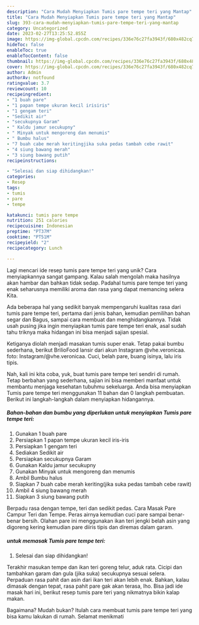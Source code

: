 ```yaml
---
description: "Cara Mudah Menyiapkan Tumis pare tempe teri yang Mantap"
title: "Cara Mudah Menyiapkan Tumis pare tempe teri yang Mantap"
slug: 393-cara-mudah-menyiapkan-tumis-pare-tempe-teri-yang-mantap
category: Uncategorized
date: 2023-02-27T13:25:52.855Z
image: https://img-global.cpcdn.com/recipes/336e76c27fa3943f/680x482cq70/tumis-pare-tempe-teri-foto-resep-utama.jpg
hideToc: false
enableToc: true
enableTocContent: false
thumbnail: https://img-global.cpcdn.com/recipes/336e76c27fa3943f/680x482cq70/tumis-pare-tempe-teri-foto-resep-utama.jpg
cover: https://img-global.cpcdn.com/recipes/336e76c27fa3943f/680x482cq70/tumis-pare-tempe-teri-foto-resep-utama.jpg
author: Admin
authorAv: notfound
ratingvalue: 3.7
reviewcount: 10
recipeingredient:
- "1 buah pare"
- "1 papan tempe ukuran kecil irisiris"
- "1 gengam teri"
- "Sedikit air"
- "secukupnya Garam"
- " Kaldu jamur secukupny"
- " Minyak untuk mengoreng dan menumis"
- " Bumbu halus"
- "7 buah cabe merah keritingjika suka pedas tambah cebe rawit"
- "4 siung bawang merah"
- "3 siung bawang putih"
recipeinstructions:

- "Selesai dan siap dihidangkan!"
categories:
- Resep
tags:
- tumis
- pare
- tempe

katakunci: tumis pare tempe 
nutrition: 251 calories
recipecuisine: Indonesian
preptime: "PT37M"
cooktime: "PT51M"
recipeyield: "2"
recipecategory: Lunch

---
```





Lagi mencari ide resep tumis pare tempe teri yang unik? Cara menyiapkannya sangat gampang. Kalau salah mengolah maka hasilnya akan hambar dan bahkan tidak sedap. Padahal tumis pare tempe teri yang enak seharusnya memiliki aroma dan rasa yang dapat memancing selera Kita.





Ada beberapa hal yang sedikit banyak mempengaruhi kualitas rasa dari tumis pare tempe teri, pertama dari jenis bahan, kemudian pemilihan bahan segar dan Bagus, sampai cara membuat dan menghidangkannya. Tidak usah pusing jika ingin menyiapkan tumis pare tempe teri enak,      asal sudah tahu triknya maka hidangan ini bisa menjadi sajian spesial.














Ketiganya diolah menjadi masakan tumis super enak. Tetap pakai bumbu sederhana, berikut BrilioFood lansir dari akun Instagram @vhe.veronicaa. foto: Instagram/@vhe.veronicaa. Cuci, belah pare, buang isinya, lalu iris tipis.






Nah, kali ini kita coba, yuk, buat tumis pare tempe teri sendiri di rumah. Tetap berbahan yang sederhana, sajian ini bisa memberi manfaat untuk membantu menjaga kesehatan tubuhmu sekeluarga. Anda bisa menyiapkan Tumis pare tempe teri menggunakan 11 bahan dan 0 langkah pembuatan. Berikut ini langkah-langkah dalam menyiapkan hidangannya.

<!--inarticleads1-->

##### Bahan-bahan dan bumbu yang diperlukan untuk menyiapkan Tumis pare tempe teri:

1. Gunakan 1 buah pare
1. Persiapkan 1 papan tempe ukuran kecil iris-iris
1. Persiapkan 1 gengam teri
1. Sediakan Sedikit air
1. Persiapkan secukupnya Garam
1. Gunakan  Kaldu jamur secukupny
1. Gunakan  Minyak untuk mengoreng dan menumis
1. Ambil  Bumbu halus
1. Siapkan 7 buah cabe merah keriting(jika suka pedas tambah cebe rawit)
1. Ambil 4 siung bawang merah
1. Siapkan 3 siung bawang putih


Berpadu rasa dengan tempe, teri dan sedikit pedas. Cara Masak Pare Campur Teri dan Tempe. Peras airnya kemudian cuci pare sampai benar-benar bersih. Olahan pare ini menggunakan ikan teri jengki belah asin yang digoreng kering kemudian pare diiris tipis dan diremas dalam garam. 

<!--inarticleads2-->

#####  untuk memasak Tumis pare tempe teri:


1. Selesai dan siap dihidangkan!

Terakhir masukan tempe dan ikan teri goreng telur, aduk rata. Cicipi dan tambahkan garam dan gula (jika suka) secukupnya sesuai selera. Perpaduan rasa pahit dan asin dari ikan teri akan lebih enak. Bahkan, kalau dimasak dengan tepat, rasa pahit pare gak akan terasa, lho. Bisa jadi ide masak hari ini, berikut resep tumis pare teri yang nikmatnya bikin kalap makan. 

Bagaimana? Mudah bukan? Itulah cara membuat tumis pare tempe teri yang bisa kamu lakukan di rumah. Selamat menikmati
